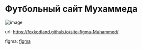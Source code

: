 # Футбольный сайт Мухаммеда
![image](https://user-images.githubusercontent.com/102648390/230447653-39224492-8fc8-432e-8afb-45dbb9d6665e.png)

url: https://foxkodland.github.io/site-figma-Muhammed/

figma: <a href='https://www.figma.com/file/tfpqE7fe2MB1wn4vTIluVi/%D0%94%D0%B8%D0%B7%D0%B0%D0%B9%D0%BD-%D0%9C%D1%83%D1%85%D0%B0%D0%BC%D0%BC%D0%B5%D0%B4-%D0%A1%D0%BF%D0%BE%D1%80%D1%82%D0%B8%D0%B2%D0%BD%D1%8B%D0%B9-%D0%A1%D0%B0%D0%B9%D1%82?t=iUrikVhM5nT3SLGA-0'>figma</a>
